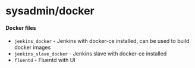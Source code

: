 # sysadmin/docker
#### Docker files
* `jenkins_docker` - Jenkins with docker-ce installed, can be used to build docker images
* `jenkins_slave_docker` - Jenkins slave with docker-ce installed
* `fluentd` - Fluentd with UI
